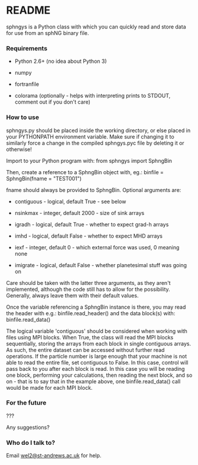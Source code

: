 # README #

sphngys is a Python class with which you can quickly read and store data for use from an sphNG binary file.

### Requirements ###

* Python 2.6+ (no idea about Python 3)

* numpy

* fortranfile

* colorama (optionally - helps with interpreting prints to STDOUT, comment out if you don't care)

### How to use ###

sphngys.py should be placed inside the working directory, or else placed in your PYTHONPATH environment variable. Make sure if changing it to similarly force a change in the compiled sphngys.pyc file by deleting it or otherwise!

Import to your Python program with:
from sphngys import SphngBin

Then, create a reference to a SphngBin object with, eg.:
binfile = SphngBin(fname = "TEST001")

fname should always be provided to SphngBin. Optional arguments are:

* contiguous - logical, default True - see below

* nsinkmax - integer, default 2000 - size of sink arrays

* igradh - logical, default True - whether to expect grad-h arrays

* imhd - logical, default False - whether to expect MHD arrays

* iexf - integer, default 0 - which external force was used, 0 meaning none

* imigrate - logical, default False - whether planetesimal stuff was going on

Care should be taken with the latter three arguments, as they aren't implemented, although the code still has to allow for the possibility. Generally, always leave them with their default values.

Once the variable referencing a SphngBin instance is there, you may read the header with e.g.:
binfile.read_header()
and the data block(s) with:
binfile.read_data()

The logical variable 'contiguous' should be considered when working with files using MPI blocks. When True, the class will read the MPI blocks sequentially, storing the arrays from each block in single contiguous arrays. As such, the entire dataset can be accessed without further read operations. If the particle number is large enough that your machine is not able to read the entire file, set contiguous to False. In this case, control will pass back to you after each block is read. In this case you will be reading one block, performing your calculations, then reading the next block, and so on - that is to say that in the example above, one binfile.read_data() call would be made for each MPI block.

### For the future ###

???

Any suggestions?

### Who do I talk to? ###

Email wel2@st-andrews.ac.uk for help.